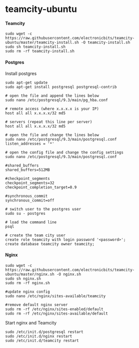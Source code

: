 # teamcity-ubuntu

<h4>Teamcity</h4>

	sudo wget -c https://raw.githubusercontent.com/electronicbits/teamcity-ubuntu/master/teamcity-install.sh -O teamcity-install.sh
	sudo sh teamcity-install.sh
	sudo rm -rf teamcity-install.sh
	
<h4>Postgres</h4>

Install postgres

	sudo apt-get update
	sudo apt-get install postgresql postgresql-contrib

	# open the file and append the lines below
	sudo nano /etc/postgresql/9.3/main/pg_hba.conf

	# remote access (where x.x.x.x is your IP)
	host all all x.x.x.x/32 md5

	# servers (repeat this line per server)
	host all all x.x.x.x/32 md5

	# open the file and change the lines below
	sudo nano /etc/postgresql/9.3/main/postgresql.conf
	listen_addresses = '*'
	
	# open the config file and change the config settings
	sudo nano /etc/postgresql/9.3/main/postgresql.conf
	
	#shared_buffers
	shared_buffers=512MB
	
	#checkpoint_segments
	checkpoint_segments=32
	checkpoint_completion_target=0.9

	#synchronous_commit
	synchronous_commit=off

	# switch user to the postgres user
	sudo su - postgres

	# load the command line
	psql

	# create the team city user
	create role teamcity with login password '<password>';
	create database teamcity owner teamcity;

<h4>Nginx</h4>

	sudo wget -c https://raw.githubusercontent.com/electronicbits/teamcity-ubuntu/master/nginx.sh -O nginx.sh
	sudo sh nginx.sh
	sudo rm -rf nginx.sh

	#update nginx config
	sudo nano /etc/nginx/sites-available/teamcity

	#remove default nginx server
	sudo rm -rf /etc/nginx/sites-enabled/default
	sudo rm -rf /etc/nginx/sites-available/default

Start nginx and Teamcity

	sudo /etc/init.d/postgresql restart
	sudo /etc/init.d/nginx restart
	sudo /etc/init.d/teamcity restart
	